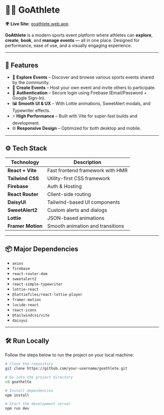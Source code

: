 

# 🏃‍♂️ GoAthlete

🌍 **Live Site:** [goathlete.web.app](https://goathlete.web.app)

**GoAthlete** is a modern sports event platform where athletes can **explore**, **create**, **book**, and **manage events** — all in one place. Designed for performance, ease of use, and a visually engaging experience.

---

## 🚀 Features

- 🏃 **Explore Events** – Discover and browse various sports events shared by the community.
- 📝 **Create Events** – Host your own event and invite others to participate.
- 🔐 **Authentication** – Secure login using Firebase (Email/Password + Google Sign-In).
- 🖼️ **Smooth UI & UX** – With Lottie animations, SweetAlert modals, and Typewriter effects.
- ⚡ **High Performance** – Built with Vite for super-fast builds and development.
- 🌐 **Responsive Design** – Optimized for both desktop and mobile.

---

## ⚙️ Tech Stack

| Technology        | Description                                  |
|-------------------|----------------------------------------------|
| **React + Vite**  | Fast frontend framework with HMR             |
| **Tailwind CSS**  | Utility-first CSS framework                  |
| **Firebase**      | Auth & Hosting                               |
| **React Router**  | Client-side routing                          |
| **DaisyUI**       | Tailwind-based UI components                 |
| **SweetAlert2**   | Custom alerts and dialogs                    |
| **Lottie**        | JSON-based animations                        |
| **Framer Motion** | Smooth animation and transitions             |

---

## 📦 Major Dependencies

- `axios`
- `firebase`
- `react-router-dom`
- `sweetalert2`
- `react-simple-typewriter`
- `lottie-react`
- `@lottiefiles/react-lottie-player`
- `framer-motion`
- `lucide-react`
- `react-icons`
- `@tailwindcss/vite`
- `daisyui`

---

## 🛠️ Run Locally

Follow the steps below to run the project on your local machine:

```bash
# Clone the repository
git clone https://github.com/your-username/goathlete.git

# Go into the project directory
cd goathelte

# Install dependencies
npm install

# Start the development server
npm run dev
